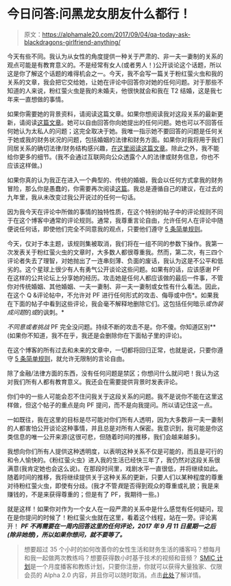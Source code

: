 # 今日问答:问黑龙女朋友什么都行！

> 原文：<https://alphamale20.com/2017/09/04/qa-today-ask-blackdragons-girlfriend-anything/>

今天有些不同。我认为从女性的角度提供一种关于严肃的、非一夫一妻制的关系的观点可能是有教育意义的。不是经常有女人(或者男人！)公开谈论这个话题，所以这是你了解这个话题的难得机会之一。今天，我不会写一篇关于粉红萤火虫和我的关系的文章，我会把它交给她，让她在评论中回答你对她的任何问题。对于那些不知道的人来说，粉红萤火虫是我的未婚夫，他很快就会和我在 T2 结婚，这是我七年来一直想做的事情。

如果你需要她的背景资料，请阅读这篇文章。如果你想阅读我对这段关系的最新更新，请阅读[这篇文章](https://blackdragonblog.com/2017/02/27/girlfriend-oltr-relationship-update-late-feb-2017/)。她可以自由回答你向她提出的任何问题。她也可以不回答任何她认为太私人的问题；这完全取决于她。我唯一指示她不要回答的问题是任何关于她或我的财务状况的问题，包括婚姻的法律和财务方面。如果你对我将用于我们同居关系的确切法律/财务结构感兴趣，[在这里阅读这篇文章](https://blackdragonblog.com/2017/03/20/9-different-marriage-legal-structures/)。除此之外，我不能给你更多的细节。(我不会通过互联网向公众透露个人的法律或财务信息，你也不应该这样做。)

如果你真的认为我正在进入一个典型的、传统的婚姻，我会以任何方式拿我的财务冒险，那么你是愚蠢的，你需要再次阅读[这篇](https://blackdragonblog.com/2017/03/20/9-different-marriage-legal-structures/)。我总是遵循自己的建议，在过去的九年里，我从未改变过我公开说过的任何一句话。

因为我今天在评论中所做的事情的独特性质，在这个特别的帖子中的评论规则不同于在这个博客中通常的评论规则。通常，我尊重言论自由，允许任何人在评论中随便说任何话，即使他们完全不同意我的观点，只要他们遵守 [5 条简单规则](https://blackdragonblog.com/rules/)。

今天，仅对于本主题，该规则集被取消，我们将在一组不同的参数下操作。我第一次发表关于粉红萤火虫的文章时，大多数人都很尊重我。然而，第二次，有三四个评论者失去了理智，对她抛出了一连串刻薄、负面的废话，我认为这是不公平和低劣的。这个星球上很少有人有勇气公开谈论这些问题。如果有的话，应该感谢 PF 在这样的公共论坛上分享她的经历。攻击她是任何人都应该做的最后一件事，不管你对传统婚姻、其他婚姻、一夫一妻制、非一夫一妻制或女性有什么看法。因此，在这个 Q &评论帖中，不允许对 PF 进行任何形式的攻击、侮辱或中伤*。如果我在下面的帖子中看到这些评论，我会毫不解释地删除它们。这包括任何暗示*或伪装成问题*的*或*的讽刺。*

***不同意*或者*挑战* PF 完全没问题。持续不断的攻击不是。你不傻。你知道区别**(如果你不知道，我不在乎，我还是会删除你在下面帖子里的评论)。

在这个博客的所有过去和未来的文章中，一切都将回归正常，也就是说，只要你遵守 [5 条简单规则](https://blackdragonblog.com/rules/)，就允许无限制的言论自由。

除了金融/法律方面的东西，没有任何问题是禁区；你想问什么就问吧！我认为这对我们所有人都有教育意义。我还会在需要提供背景时发表评论。

你们中的一些人可能会忍不住问我关于这段关系的问题。我不是说你不能在这里这样做，但这个帖子的重点是向 PF 提问，而不是向我提问。所以请记住这一点。

一如既往，我在这里的目标是尽可能对你们所有人透明，因为大多数非一夫一妻制的人都害怕公开谈论这种事情，并且总是对所有人保密。我意识到，我可能是你这类信息的唯一公开来源(这很可悲，但随着时间的推移，我们会越来越多)。

我想向你们所有人提供这种透明度，以表明这种关系不仅是可能的，而且是可行的和令人愉快的。《粉红萤火虫》进入我的生活已经快三年了，我仍然对这段关系很满意(我肯定她也会这么说)。在那段时间里，戏剧水平一直很低，并将继续如此。随着时间的推移，我将继续提供关于这种关系的更新，只要人们以某种程度的尊重对待粉红萤火虫，即使有分歧。(我才不管*我*是否得到观众的尊重或礼貌；我是来赚钱的，不是来获得尊重的；但是有了 PF，我期待一些。)

就是这样！如果你对作为一个女人在一段严肃的关系中是什么感觉有任何疑问，现在是你提问的时候了！粉红萤火虫就在这里，看着这个线程，站在一旁。评论离开！ ***PF 不再需要在一周内回答这里的任何评论，2017 年 9 月 11 日星期一之后(除非她想)，所以如果你想问，就不要等了。***

> 想要超过 35 个小时的如何改善你的女性生活和财务生活的播客吗？想每月和我一起做两次教练吗？想要获得数小时基于技术的视频和音频？ [SMIC 计划](https://alphamale20.kartra.com/page/vIL17)是一个月度播客和教练计划，只要你注册，你就可以获得大量独家、仅限会员的 Alpha 2.0 内容，并且你可以随时取消。点击[此处](https://alphamale20.kartra.com/page/vIL17)了解详情。
